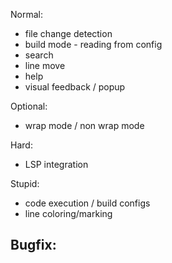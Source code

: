 Normal:
- file change detection
- build mode - reading from config
- search
- line move
- help
- visual feedback / popup

Optional:
- wrap mode / non wrap mode

Hard:
- LSP integration

Stupid:
- code execution / build configs
- line coloring/marking

Bugfix:
-
